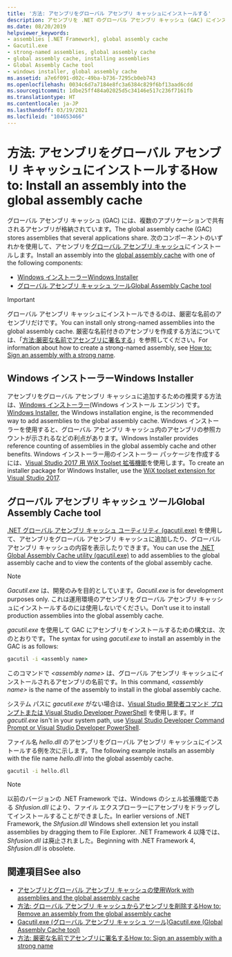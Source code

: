 ```yaml
---
title: '方法: アセンブリをグローバル アセンブリ キャッシュにインストールする'
description: アセンブリを .NET のグローバル アセンブリ キャッシュ (GAC) にインストールして、多くのアプリケーションで共有できるようにします。 Windows インストーラーまたは GAC ユーティリティを使用します。
ms.date: 08/20/2019
helpviewer_keywords:
- assemblies [.NET Framework], global assembly cache
- Gacutil.exe
- strong-named assemblies, global assembly cache
- global assembly cache, installing assemblies
- Global Assembly Cache tool
- windows installer, global assembly cache
ms.assetid: a7e6f091-d02c-49ba-b736-7295cb0eb743
ms.openlocfilehash: 0034c6d7a7184e8fc3a6384c829f6bf13aad6cdd
ms.sourcegitcommit: 1dbe25ff484a02025d5c34146e517c236f7161fb
ms.translationtype: HT
ms.contentlocale: ja-JP
ms.lasthandoff: 03/19/2021
ms.locfileid: "104653466"
---
```

# <a name="how-to-install-an-assembly-into-the-global-assembly-cache"></a><span data-ttu-id="47338-104">方法: アセンブリをグローバル アセンブリ キャッシュにインストールする</span><span class="sxs-lookup"><span data-stu-id="47338-104">How to: Install an assembly into the global assembly cache</span></span>

<span data-ttu-id="47338-105">グローバル アセンブリ キャッシュ (GAC) には、複数のアプリケーションで共有されるアセンブリが格納されています。</span><span class="sxs-lookup"><span data-stu-id="47338-105">The global assembly cache (GAC) stores assemblies that several applications share.</span></span> <span data-ttu-id="47338-106">次のコンポーネントのいずれかを使用して、アセンブリを[グローバル アセンブリ キャッシュ](gac.md)にインストールします。</span><span class="sxs-lookup"><span data-stu-id="47338-106">Install an assembly into the [global assembly cache](gac.md) with one of the following components:</span></span>

- [<span data-ttu-id="47338-107">Windows インストーラー</span><span class="sxs-lookup"><span data-stu-id="47338-107">Windows Installer</span></span>](#windows-installer)
- [<span data-ttu-id="47338-108">グローバル アセンブリ キャッシュ ツール</span><span class="sxs-lookup"><span data-stu-id="47338-108">Global Assembly Cache tool</span></span>](#global-assembly-cache-tool)

> [!IMPORTANT]
> <span data-ttu-id="47338-109">グローバル アセンブリ キャッシュにインストールできるのは、厳密な名前のアセンブリだけです。</span><span class="sxs-lookup"><span data-stu-id="47338-109">You can install only strong-named assemblies into the global assembly cache.</span></span> <span data-ttu-id="47338-110">厳密な名前付きのアセンブリを作成する方法については、「[方法:厳密な名前でアセンブリに署名する](../../standard/assembly/sign-strong-name.md)」を参照してください。</span><span class="sxs-lookup"><span data-stu-id="47338-110">For information about how to create a strong-named assembly, see [How to: Sign an assembly with a strong name](../../standard/assembly/sign-strong-name.md).</span></span>

## <a name="windows-installer"></a><span data-ttu-id="47338-111">Windows インストーラー</span><span class="sxs-lookup"><span data-stu-id="47338-111">Windows Installer</span></span>

<span data-ttu-id="47338-112">アセンブリをグローバル アセンブリ キャッシュに追加するための推奨する方法は、[Windows インストーラー](/windows/desktop/Msi/installation-of-assemblies-to-the-global-assembly-cache)(Windows インストール エンジン) です。</span><span class="sxs-lookup"><span data-stu-id="47338-112">[Windows Installer](/windows/desktop/Msi/installation-of-assemblies-to-the-global-assembly-cache), the Windows installation engine, is the recommended way to add assemblies to the global assembly cache.</span></span> <span data-ttu-id="47338-113">Windows インストーラーを使用すると、グローバル アセンブリ キャッシュ内のアセンブリの参照カウントが示されるなどの利点があります。</span><span class="sxs-lookup"><span data-stu-id="47338-113">Windows Installer provides reference counting of assemblies in the global assembly cache and other benefits.</span></span> <span data-ttu-id="47338-114">Windows インストーラー用のインストーラー パッケージを作成するには、[Visual Studio 2017 用 WiX Toolset 拡張機能](https://marketplace.visualstudio.com/items?itemName=RobMensching.WixToolsetVisualStudio2017Extension)を使用します。</span><span class="sxs-lookup"><span data-stu-id="47338-114">To create an installer package for Windows Installer, use the [WiX toolset extension for Visual Studio 2017](https://marketplace.visualstudio.com/items?itemName=RobMensching.WixToolsetVisualStudio2017Extension).</span></span>

## <a name="global-assembly-cache-tool"></a><span data-ttu-id="47338-115">グローバル アセンブリ キャッシュ ツール</span><span class="sxs-lookup"><span data-stu-id="47338-115">Global Assembly Cache tool</span></span>

<span data-ttu-id="47338-116">[.NET グローバル アセンブリ キャッシュ ユーティリティ (gacutil.exe)](../tools/gacutil-exe-gac-tool.md) を使用して、アセンブリをグローバル アセンブリ キャッシュに追加したり、グローバル アセンブリ キャッシュの内容を表示したりできます。</span><span class="sxs-lookup"><span data-stu-id="47338-116">You can use the [.NET Global Assembly Cache utility (gacutil.exe)](../tools/gacutil-exe-gac-tool.md) to add assemblies to the global assembly cache and to view the contents of the global assembly cache.</span></span>

   > [!NOTE]
   > <span data-ttu-id="47338-117">*Gacutil.exe* は、開発のみを目的としています。</span><span class="sxs-lookup"><span data-stu-id="47338-117">*Gacutil.exe* is for development purposes only.</span></span> <span data-ttu-id="47338-118">これは運用環境のアセンブリをグローバル アセンブリ キャッシュにインストールするのには使用しないでください。</span><span class="sxs-lookup"><span data-stu-id="47338-118">Don't use it to install production assemblies into the global assembly cache.</span></span>

<span data-ttu-id="47338-119">*gacutil.exe* を使用して GAC にアセンブリをインストールするための構文は、次のとおりです。</span><span class="sxs-lookup"><span data-stu-id="47338-119">The syntax for using *gacutil.exe* to install an assembly in the GAC is as follows:</span></span>

```cmd
gacutil -i <assembly name>
```

<span data-ttu-id="47338-120">このコマンドで *\<assembly name>* は、グローバル アセンブリ キャッシュにインストールされるアセンブリの名前です。</span><span class="sxs-lookup"><span data-stu-id="47338-120">In this command, *\<assembly name>* is the name of the assembly to install in the global assembly cache.</span></span>

<span data-ttu-id="47338-121">システム パスに *gacutil.exe* がない場合は、[Visual Studio 開発者コマンド プロンプトまたは Visual Studio Developer PowerShell](/visualstudio/ide/reference/command-prompt-powershell) を使用します。</span><span class="sxs-lookup"><span data-stu-id="47338-121">If *gacutil.exe* isn't in your system path, use [Visual Studio Developer Command Prompt or Visual Studio Developer PowerShell](/visualstudio/ide/reference/command-prompt-powershell).</span></span>

<span data-ttu-id="47338-122">ファイル名 *hello.dll* のアセンブリをグローバル アセンブリ キャッシュにインストールする例を次に示します。</span><span class="sxs-lookup"><span data-stu-id="47338-122">The following example installs an assembly with the file name *hello.dll* into the global assembly cache.</span></span>

```cmd
gacutil -i hello.dll
```

> [!NOTE]
> <span data-ttu-id="47338-123">以前のバージョンの .NET Framework では、Windows のシェル拡張機能である *Shfusion.dll* により、ファイル エクスプローラーにアセンブリをドラッグしてインストールすることができました。</span><span class="sxs-lookup"><span data-stu-id="47338-123">In earlier versions of .NET Framework, the *Shfusion.dll* Windows shell extension let you install assemblies by dragging them to File Explorer.</span></span> <span data-ttu-id="47338-124">.NET Framework 4 以降では、*Shfusion.dll* は廃止されました。</span><span class="sxs-lookup"><span data-stu-id="47338-124">Beginning with .NET Framework 4, *Shfusion.dll* is obsolete.</span></span>

## <a name="see-also"></a><span data-ttu-id="47338-125">関連項目</span><span class="sxs-lookup"><span data-stu-id="47338-125">See also</span></span>

- [<span data-ttu-id="47338-126">アセンブリとグローバル アセンブリ キャッシュの使用</span><span class="sxs-lookup"><span data-stu-id="47338-126">Work with assemblies and the global assembly cache</span></span>](working-with-assemblies-and-the-gac.md)
- [<span data-ttu-id="47338-127">方法: グローバル アセンブリ キャッシュからアセンブリを削除する</span><span class="sxs-lookup"><span data-stu-id="47338-127">How to: Remove an assembly from the global assembly cache</span></span>](how-to-remove-an-assembly-from-the-gac.md)
- [<span data-ttu-id="47338-128">Gacutil.exe (グローバル アセンブリ キャッシュ ツール)</span><span class="sxs-lookup"><span data-stu-id="47338-128">Gacutil.exe (Global Assembly Cache tool)</span></span>](../tools/gacutil-exe-gac-tool.md)
- [<span data-ttu-id="47338-129">方法: 厳密な名前でアセンブリに署名する</span><span class="sxs-lookup"><span data-stu-id="47338-129">How to: Sign an assembly with a strong name</span></span>](../../standard/assembly/sign-strong-name.md)
